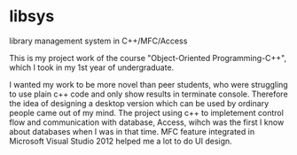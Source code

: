 # libsys
library management system in C++/MFC/Access

This is my project work of the course "Object-Oriented Programming-C++", which I took in my 1st year of undergraduate.

I wanted my work to be more novel than peer students, who were struggling to use plain c++ code and only show results in terminate console. Therefore the idea of designing a desktop version which can be used by ordinary people came out of my mind.
The project using c++ to impletement control flow and communication with database, Access, wihch was the first I know about databases when I was in that time.
MFC feature integrated in Microsoft Visual Studio 2012 helped me a lot to do UI design.

